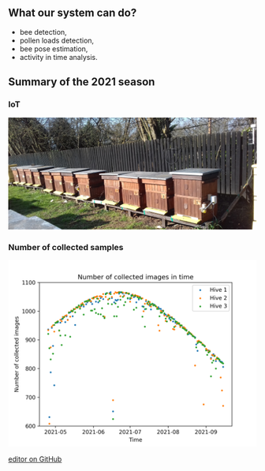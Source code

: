 ## What our system can do?

- bee detection,
- pollen loads detection,
- bee pose estimation,
- activity in time analysis.

## Summary of the 2021 season

### IoT

![IoT](https://github.com/PabloMaj/Computer-vision-system-for-apiary/blob/gh-pages/docs/assets/IoT_image.jpg?raw=true)

### Number of collected samples

![Summary_no_samples](https://github.com/PabloMaj/Computer-vision-system-for-apiary/blob/gh-pages/docs/assets/summary_no_collected_samples.png?raw=true)

<p align="center">
  <src="https://github.com/PabloMaj/Computer-vision-system-for-apiary/blob/gh-pages/docs/assets/summary_no_collected_samples.png?raw=true">
</p>

[editor on GitHub](https://github.com/PabloMaj/Computer-vision-system-for-apiary/edit/gh-pages/index.md)
